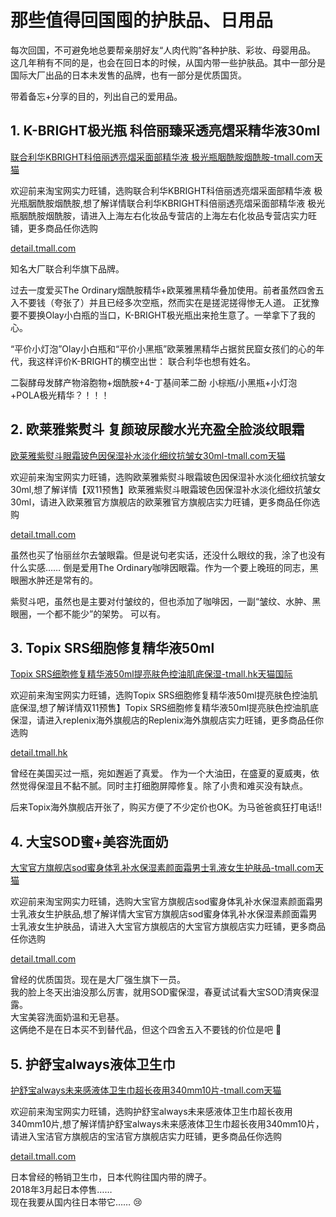 # 那些值得回国囤的护肤品、日用品


每次回国，不可避免地总要帮亲朋好友“人肉代购”各种护肤、彩妆、母婴用品。
这几年稍有不同的是，也会在回日本的时候，从国内带一些护肤品。其中一部分是国际大厂出品的日本未发售的品牌，也有一部分是优质国货。

带着备忘+分享的目的，列出自己的爱用品。

## 1. K-BRIGHT极光瓶 科倍丽臻采透亮熠采精华液30ml

<div class="blogCard blogCard--noimg"><div class="blogCardCont"><div class="blogCardTxt"><p class="blogCardTitle"><a href="https://s.click.taobao.com/t?e=m%3D2%26s%3DfSRsAgiYfw1w4vFB6t2Z2ueEDrYVVa64yK8Cckff7TXLWlSKdGSYDn3MnYXoXIfflovu%2FCElQOtnud7TU5KlnXQMSIV5MtHF2oxmZFKnKlEt%2FSAaOSuBqYz4rjZDGVMAd9wCDPfbVEq20K3w2%2Boxmf1SarTXhIOTsZjMF%2B2K%2BoNg1syLWFQPBbAPS%2BHr2qEsSwQasnQDW8kBR7VJi8UiCTNZVEXGNNm6IYULNg46oBA%3D&amp;union_lens=lensId:TAPI@1603824887@0b01decb_0d52_1756b69a656_0fb0@01&amp;relationId=2411286480" target="_blank">联合利华KBRIGHT科倍丽透亮熠采面部精华液 极光瓶胭酰胺烟酰胺-tmall.com天猫</a></p><p>欢迎前来淘宝网实力旺铺，选购联合利华KBRIGHT科倍丽透亮熠采面部精华液 极光瓶胭酰胺烟酰胺,想了解详情联合利华KBRIGHT科倍丽透亮熠采面部精华液 极光瓶胭酰胺烟酰胺，请进入上海左右化妆品专营店的上海左右化妆品专营店实力旺铺，更多商品任你选购</p></div><div class="blogCardImg"><div class="blogCardImg__wrap"><a href="https://s.click.taobao.com/t?e=m%3D2%26s%3DfSRsAgiYfw1w4vFB6t2Z2ueEDrYVVa64yK8Cckff7TXLWlSKdGSYDn3MnYXoXIfflovu%2FCElQOtnud7TU5KlnXQMSIV5MtHF2oxmZFKnKlEt%2FSAaOSuBqYz4rjZDGVMAd9wCDPfbVEq20K3w2%2Boxmf1SarTXhIOTsZjMF%2B2K%2BoNg1syLWFQPBbAPS%2BHr2qEsSwQasnQDW8kBR7VJi8UiCTNZVEXGNNm6IYULNg46oBA%3D&amp;union_lens=lensId:TAPI@1603824887@0b01decb_0d52_1756b69a656_0fb0@01&amp;relationId=2411286480" target="_blank"><img src="https://img.alicdn.com/imgextra/i2/2921865021/O1CN01bsVv5N1mxfCNFoFDt_!!2921865021.jpg_430x430q90.jpg" alt=""></a></div></div></div><div class="blogCardFooter"><a href="https://s.click.taobao.com/t?e=m%3D2%26s%3DfSRsAgiYfw1w4vFB6t2Z2ueEDrYVVa64yK8Cckff7TXLWlSKdGSYDn3MnYXoXIfflovu%2FCElQOtnud7TU5KlnXQMSIV5MtHF2oxmZFKnKlEt%2FSAaOSuBqYz4rjZDGVMAd9wCDPfbVEq20K3w2%2Boxmf1SarTXhIOTsZjMF%2B2K%2BoNg1syLWFQPBbAPS%2BHr2qEsSwQasnQDW8kBR7VJi8UiCTNZVEXGNNm6IYULNg46oBA%3D&amp;union_lens=lensId:TAPI@1603824887@0b01decb_0d52_1756b69a656_0fb0@01&amp;relationId=2411286480">detail.tmall.com</a></div></div>

知名大厂联合利华旗下品牌。

过去一度爱买The Ordinary烟酰胺精华+欧莱雅黑精华叠加使用。前者虽然四舍五入不要钱（夸张了）并且已经多次空瓶，然而实在是搓泥搓得惨无人道。
正犹豫要不要换Olay小白瓶的当口，K-BRIGHT极光瓶出来抢生意了。一举拿下了我的心。

“平价小灯泡”Olay小白瓶和“平价小黑瓶”欧莱雅黑精华占据贫民窟女孩们的心的年代，我这样评价K-BRIGHT的横空出世：
联合利华也想有姓名。

二裂酵母发酵产物溶胞物+烟酰胺+4-丁基间苯二酚
小棕瓶/小黑瓶+小灯泡+POLA极光精华？！！！

## 2. 欧莱雅紫熨斗 复颜玻尿酸水光充盈全脸淡纹眼霜

<div class="blogCard blogCard--noimg"><div class="blogCardCont"><div class="blogCardTxt"><p class="blogCardTitle"><a href="https://s.click.taobao.com/t?e=m%3D2%26s%3DiBtJT5o5XAxw4vFB6t2Z2ueEDrYVVa64yK8Cckff7TXLWlSKdGSYDguA%2FGXgUS7Nxq3IhSJN6GRnud7TU5KlnXQMSIV5MtHF2oxmZFKnKlEt%2FSAaOSuBqYz4rjZDGVMAhXokzV9fNBfEpBUtJrIEF6Q6sZp7gNLm5rVRUC83csbodFjfC25txf7nyHmkoZi71hjz2dNwkcTmppQ%2FCroASy1r88%2Bvc3NJpNhcP0lsXuLPZMUUR31Kpg%3D%3D&amp;union_lens=lensId:TAPI@1603825084@0b1dadb7_0dda_1756b6ca9a8_8699@01&amp;relationId=2411286480" target="_blank">欧莱雅紫熨斗眼霜玻色因保湿补水淡化细纹抗皱女30ml-tmall.com天猫</a></p><p>欢迎前来淘宝网实力旺铺，选购欧莱雅紫熨斗眼霜玻色因保湿补水淡化细纹抗皱女30ml,想了解详情【双11预售】欧莱雅紫熨斗眼霜玻色因保湿补水淡化细纹抗皱女30ml，请进入欧莱雅官方旗舰店的欧莱雅官方旗舰店实力旺铺，更多商品任你选购</p></div><div class="blogCardImg"><div class="blogCardImg__wrap"><a href="https://s.click.taobao.com/t?e=m%3D2%26s%3DiBtJT5o5XAxw4vFB6t2Z2ueEDrYVVa64yK8Cckff7TXLWlSKdGSYDguA%2FGXgUS7Nxq3IhSJN6GRnud7TU5KlnXQMSIV5MtHF2oxmZFKnKlEt%2FSAaOSuBqYz4rjZDGVMAhXokzV9fNBfEpBUtJrIEF6Q6sZp7gNLm5rVRUC83csbodFjfC25txf7nyHmkoZi71hjz2dNwkcTmppQ%2FCroASy1r88%2Bvc3NJpNhcP0lsXuLPZMUUR31Kpg%3D%3D&amp;union_lens=lensId:TAPI@1603825084@0b1dadb7_0dda_1756b6ca9a8_8699@01&amp;relationId=2411286480" target="_blank"><img src="https://img.alicdn.com/imgextra/i3/533497499/O1CN01cEx6ll25Gaj8bMyGF_!!533497499.jpg_430x430q90.jpg" alt=""></a></div></div></div><div class="blogCardFooter"><a href="https://s.click.taobao.com/t?e=m%3D2%26s%3DiBtJT5o5XAxw4vFB6t2Z2ueEDrYVVa64yK8Cckff7TXLWlSKdGSYDguA%2FGXgUS7Nxq3IhSJN6GRnud7TU5KlnXQMSIV5MtHF2oxmZFKnKlEt%2FSAaOSuBqYz4rjZDGVMAhXokzV9fNBfEpBUtJrIEF6Q6sZp7gNLm5rVRUC83csbodFjfC25txf7nyHmkoZi71hjz2dNwkcTmppQ%2FCroASy1r88%2Bvc3NJpNhcP0lsXuLPZMUUR31Kpg%3D%3D&amp;union_lens=lensId:TAPI@1603825084@0b1dadb7_0dda_1756b6ca9a8_8699@01&amp;relationId=2411286480">detail.tmall.com</a></div></div>

虽然也买了怡丽丝尔去皱眼霜。但是说句老实话，还没什么眼纹的我，涂了也没有什么实感……
倒是爱用The Ordinary咖啡因眼霜。作为一个要上晚班的同志，黑眼圈水肿还是常有的。

紫熨斗吧，虽然也是主要对付皱纹的，但也添加了咖啡因，一副“皱纹、水肿、黑眼圈，一个都不能少”的架势。
可以有。

## 3. Topix SRS细胞修复精华液50ml

<div class="blogCard blogCard--noimg"><div class="blogCardCont"><div class="blogCardTxt"><p class="blogCardTitle"><a href="https://s.click.taobao.com/t?e=m%3D2%26s%3DxqDQJkylL7Vw4vFB6t2Z2ueEDrYVVa64yK8Cckff7TXLWlSKdGSYDldK5Y6q%2Fw4Axq3IhSJN6GRnud7TU5KlnXQMSIV5MtHF2oxmZFKnKlEt%2FSAaOSuBqYz4rjZDGVMA4Avm7wTdDjdpJprJ%2F7o2eqLWMw3EOEsyGtHDED2isd1g1syLWFQPBRNpCZIYaC3MA13NwUW6D5t9XaknooYyaBHG17g0OOPJZhySwuhaSJw1EzJtC4f98MYOae24fhW0&amp;union_lens=lensId:TAPI@1603825594@2127f810_07e6_1756b74708b_24d1@01&amp;relationId=2411286480" target="_blank">Topix SRS细胞修复精华液50ml提亮肤色控油肌底保湿-tmall.hk天猫国际</a></p><p>欢迎前来淘宝网实力旺铺，选购Topix SRS细胞修复精华液50ml提亮肤色控油肌底保湿,想了解详情双11预售】Topix SRS细胞修复精华液50ml提亮肤色控油肌底保湿，请进入replenix海外旗舰店的Replenix海外旗舰店实力旺铺，更多商品任你选购</p></div><div class="blogCardImg"><div class="blogCardImg__wrap"><a href="https://s.click.taobao.com/t?e=m%3D2%26s%3DxqDQJkylL7Vw4vFB6t2Z2ueEDrYVVa64yK8Cckff7TXLWlSKdGSYDldK5Y6q%2Fw4Axq3IhSJN6GRnud7TU5KlnXQMSIV5MtHF2oxmZFKnKlEt%2FSAaOSuBqYz4rjZDGVMA4Avm7wTdDjdpJprJ%2F7o2eqLWMw3EOEsyGtHDED2isd1g1syLWFQPBRNpCZIYaC3MA13NwUW6D5t9XaknooYyaBHG17g0OOPJZhySwuhaSJw1EzJtC4f98MYOae24fhW0&amp;union_lens=lensId:TAPI@1603825594@2127f810_07e6_1756b74708b_24d1@01&amp;relationId=2411286480" target="_blank"><img src="https://img.alicdn.com/imgextra/https://img.alicdn.com/imgextra/i2/2206874512450/O1CN01G8Zxd81Ty8xftgDd2_!!2206874512450.jpg_430x430q90.jpg" alt=""></a></div></div></div><div class="blogCardFooter"><a href="https://s.click.taobao.com/t?e=m%3D2%26s%3DxqDQJkylL7Vw4vFB6t2Z2ueEDrYVVa64yK8Cckff7TXLWlSKdGSYDldK5Y6q%2Fw4Axq3IhSJN6GRnud7TU5KlnXQMSIV5MtHF2oxmZFKnKlEt%2FSAaOSuBqYz4rjZDGVMA4Avm7wTdDjdpJprJ%2F7o2eqLWMw3EOEsyGtHDED2isd1g1syLWFQPBRNpCZIYaC3MA13NwUW6D5t9XaknooYyaBHG17g0OOPJZhySwuhaSJw1EzJtC4f98MYOae24fhW0&amp;union_lens=lensId:TAPI@1603825594@2127f810_07e6_1756b74708b_24d1@01&amp;relationId=2411286480">detail.tmall.hk</a></div></div>

曾经在美国买过一瓶，宛如邂逅了真爱。
作为一个大油田，在盛夏的夏威夷，依然觉得保湿且不黏不腻。同时主打细胞屏障修复。除了小贵和难买没有缺点。

后来Topix海外旗舰店开张了，购买方便了不少定价也OK。为马爸爸疯狂打电话!!


## 4. 大宝SOD蜜+美容洗面奶

<div class="blogCard blogCard--noimg"><div class="blogCardCont"><div class="blogCardTxt"><p class="blogCardTitle"><a href="https://uland.taobao.com/coupon/edetail?e=1BF16RckBmIEShog3g6x7gs%2BkmOGXApKGhV7pViCHExoVB0N0QaM%2FZO7Q%2F9z1Da%2BWuC6HdjaBDdFppr14GZMJlxEfrxz3TJRSEyvAL3v9LKsXQkKeRes37CSyLFw4qsuJ47rYvIjaE20%2Bc5Gzwi6gW5us6IkMHWUSn4qX%2BrddxhqHAQ%2FBmKjhdl4X1VWjKahTfC%2BKBV35ghKoDHeja4ItQ%3D%3D&amp;traceId=0b52192116038257771965817ee98a&amp;union_lens=lensId:TAPI@1603825777@2103e26d_07b0_1756b773a35_0aa8@01&amp;src=open_21ds_cn&amp;from=open_21ds_cn_api&amp;sight=open_21ds_cn&amp;relationId=2411286480" target="_blank">大宝官方旗舰店sod蜜身体乳补水保湿素颜面霜男士乳液女生护肤品-tmall.com天猫</a></p><p>欢迎前来淘宝网实力旺铺，选购大宝官方旗舰店sod蜜身体乳补水保湿素颜面霜男士乳液女生护肤品,想了解详情大宝官方旗舰店sod蜜身体乳补水保湿素颜面霜男士乳液女生护肤品，请进入大宝官方旗舰店的大宝官方旗舰店实力旺铺，更多商品任你选购</p></div><div class="blogCardImg"><div class="blogCardImg__wrap"><a href="https://uland.taobao.com/coupon/edetail?e=1BF16RckBmIEShog3g6x7gs%2BkmOGXApKGhV7pViCHExoVB0N0QaM%2FZO7Q%2F9z1Da%2BWuC6HdjaBDdFppr14GZMJlxEfrxz3TJRSEyvAL3v9LKsXQkKeRes37CSyLFw4qsuJ47rYvIjaE20%2Bc5Gzwi6gW5us6IkMHWUSn4qX%2BrddxhqHAQ%2FBmKjhdl4X1VWjKahTfC%2BKBV35ghKoDHeja4ItQ%3D%3D&amp;traceId=0b52192116038257771965817ee98a&amp;union_lens=lensId:TAPI@1603825777@2103e26d_07b0_1756b773a35_0aa8@01&amp;src=open_21ds_cn&amp;from=open_21ds_cn_api&amp;sight=open_21ds_cn&amp;relationId=2411286480" target="_blank"><img src="https://img.alicdn.com/imgextra/https://img.alicdn.com/imgextra/i3/500327991/O1CN01SgWTV528tvaFRsNmh_!!500327991.jpg_430x430q90.jpg" alt=""></a></div></div></div><div class="blogCardFooter"><a href="https://uland.taobao.com/coupon/edetail?e=1BF16RckBmIEShog3g6x7gs%2BkmOGXApKGhV7pViCHExoVB0N0QaM%2FZO7Q%2F9z1Da%2BWuC6HdjaBDdFppr14GZMJlxEfrxz3TJRSEyvAL3v9LKsXQkKeRes37CSyLFw4qsuJ47rYvIjaE20%2Bc5Gzwi6gW5us6IkMHWUSn4qX%2BrddxhqHAQ%2FBmKjhdl4X1VWjKahTfC%2BKBV35ghKoDHeja4ItQ%3D%3D&amp;traceId=0b52192116038257771965817ee98a&amp;union_lens=lensId:TAPI@1603825777@2103e26d_07b0_1756b773a35_0aa8@01&amp;src=open_21ds_cn&amp;from=open_21ds_cn_api&amp;sight=open_21ds_cn&amp;relationId=2411286480">detail.tmall.com</a></div></div>

曾经的优质国货。现在是大厂强生旗下一员。  
我的脸上冬天出油没那么厉害，就用SOD蜜保湿，春夏试试看大宝SOD清爽保湿露。  
大宝美容洗面奶温和无皂基。  
这俩绝不是在日本买不到替代品，但这个四舍五入不要钱的价位是吧 :rofl:

## 5. 护舒宝always液体卫生巾

<div class="blogCard blogCard--noimg"><div class="blogCardCont"><div class="blogCardTxt"><p class="blogCardTitle"><a href="https://s.click.taobao.com/t?e=m%3D2%26s%3D7kgU93PjoJNw4vFB6t2Z2ueEDrYVVa64yK8Cckff7TXLWlSKdGSYDhCfLrdjuhISlovu%2FCElQOtnud7TU5KlnXQMSIV5MtHF2oxmZFKnKlEt%2FSAaOSuBqYz4rjZDGVMAE5NgUTwkbxv9R7R4oT9ML5ESMSIvSnZOB%2BXDz%2FxhY3METgpA3bPakuNosZz2%2BKocUXNB5JfMgU4WkCBehCg%2BQjgZT08zwbKu6HRY3wtubcVxKmPmpIKZsA%3D%3D&amp;union_lens=lensId:TAPI@1603825957@2107463a_07e2_1756b79fac1_5c84@01&amp;relationId=2411286480" target="_blank">护舒宝always未来感液体卫生巾超长夜用340mm10片-tmall.com天猫</a></p><p>欢迎前来淘宝网实力旺铺，选购护舒宝always未来感液体卫生巾超长夜用340mm10片,想了解详情护舒宝always未来感液体卫生巾超长夜用340mm10片，请进入宝洁官方旗舰店的宝洁官方旗舰店实力旺铺，更多商品任你选购</p></div><div class="blogCardImg"><div class="blogCardImg__wrap"><a href="https://s.click.taobao.com/t?e=m%3D2%26s%3D7kgU93PjoJNw4vFB6t2Z2ueEDrYVVa64yK8Cckff7TXLWlSKdGSYDhCfLrdjuhISlovu%2FCElQOtnud7TU5KlnXQMSIV5MtHF2oxmZFKnKlEt%2FSAaOSuBqYz4rjZDGVMAE5NgUTwkbxv9R7R4oT9ML5ESMSIvSnZOB%2BXDz%2FxhY3METgpA3bPakuNosZz2%2BKocUXNB5JfMgU4WkCBehCg%2BQjgZT08zwbKu6HRY3wtubcVxKmPmpIKZsA%3D%3D&amp;union_lens=lensId:TAPI@1603825957@2107463a_07e2_1756b79fac1_5c84@01&amp;relationId=2411286480" target="_blank"><img src="https://img.alicdn.com/imgextra/i3/217101303/O1CN01bIVcFT1LUohhXYunI_!!0-item_pic.jpg_430x430q90.jpg" alt=""></a></div></div></div><div class="blogCardFooter"><a href="https://s.click.taobao.com/t?e=m%3D2%26s%3D7kgU93PjoJNw4vFB6t2Z2ueEDrYVVa64yK8Cckff7TXLWlSKdGSYDhCfLrdjuhISlovu%2FCElQOtnud7TU5KlnXQMSIV5MtHF2oxmZFKnKlEt%2FSAaOSuBqYz4rjZDGVMAE5NgUTwkbxv9R7R4oT9ML5ESMSIvSnZOB%2BXDz%2FxhY3METgpA3bPakuNosZz2%2BKocUXNB5JfMgU4WkCBehCg%2BQjgZT08zwbKu6HRY3wtubcVxKmPmpIKZsA%3D%3D&amp;union_lens=lensId:TAPI@1603825957@2107463a_07e2_1756b79fac1_5c84@01&amp;relationId=2411286480">detail.tmall.com</a></div></div>

日本曾经的畅销卫生巾，日本代购往国内带的牌子。  
2018年3月起日本停售……  
现在我要从国内往日本带它…… :cry:
